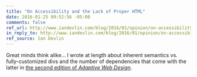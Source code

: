 ```yaml
---
title: "On Accessibility and the Lack of Proper HTML"
date: 2016-01-25 09:52:56 -05:00
comments: false
ref_url: http://www.iandevlin.com/blog/2016/01/opinion/on-accessibility-and-the-lack-of-proper-html
in_reply_to: http://www.iandevlin.com/blog/2016/01/opinion/on-accessibility-and-the-lack-of-proper-html
ref_source: Ian Devlin
---
```


Great minds think alike… I wrote at length about inherent semantics vs. fully-customized divs and the number of dependencies that come with the latter in [the second edition of *Adaptive Web Design*](http://adaptivewebdesign.info/2nd-edition/).
